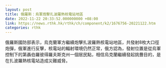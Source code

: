 ```yaml
---
layout: post
title: 俄羅斯：烏軍炮擊扎波羅熱核電站地區
date: 2022-11-22 20:33:52.000000000 +08:00
link: https://news.rthk.hk/rthk/ch/component/k2/1676756-20221122.htm
categories: rthk
---
```


俄羅斯國防部表示，烏克蘭軍方繼續炮擊扎波羅熱核電站地區，共發射8枚大口徑炮彈，俄軍進行反擊，核電站的輻射環境仍然正常，俄方認為，發射位置是從烏軍控制下的第聶伯羅彼得羅夫斯克州一個居民點，相信烏克蘭繼續發起挑釁目的，是在扎波羅熱核電站造成災難威脅。
